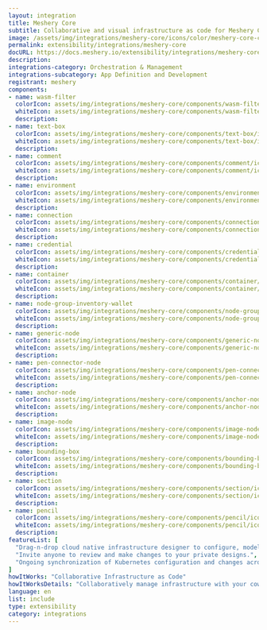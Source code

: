 ```yaml
---
layout: integration
title: Meshery Core
subtitle: Collaborative and visual infrastructure as code for Meshery Core
image: /assets/img/integrations/meshery-core/icons/color/meshery-core-color.svg
permalink: extensibility/integrations/meshery-core
docURL: https://docs.meshery.io/extensibility/integrations/meshery-core
description: 
integrations-category: Orchestration & Management
integrations-subcategory: App Definition and Development
registrant: meshery
components: 
- name: wasm-filter
  colorIcon: assets/img/integrations/meshery-core/components/wasm-filter/icons/color/wasm-filter-color.svg
  whiteIcon: assets/img/integrations/meshery-core/components/wasm-filter/icons/white/wasm-filter-white.svg
  description: 
- name: text-box
  colorIcon: assets/img/integrations/meshery-core/components/text-box/icons/color/text-box-color.svg
  whiteIcon: assets/img/integrations/meshery-core/components/text-box/icons/white/text-box-white.svg
  description: 
- name: comment
  colorIcon: assets/img/integrations/meshery-core/components/comment/icons/color/comment-color.svg
  whiteIcon: assets/img/integrations/meshery-core/components/comment/icons/white/comment-white.svg
  description: 
- name: environment
  colorIcon: assets/img/integrations/meshery-core/components/environment/icons/color/environment-color.svg
  whiteIcon: assets/img/integrations/meshery-core/components/environment/icons/white/environment-white.svg
  description: 
- name: connection
  colorIcon: assets/img/integrations/meshery-core/components/connection/icons/color/connection-color.svg
  whiteIcon: assets/img/integrations/meshery-core/components/connection/icons/white/connection-white.svg
  description: 
- name: credential
  colorIcon: assets/img/integrations/meshery-core/components/credential/icons/color/credential-color.svg
  whiteIcon: assets/img/integrations/meshery-core/components/credential/icons/white/credential-white.svg
  description: 
- name: container
  colorIcon: assets/img/integrations/meshery-core/components/container/icons/color/container-color.svg
  whiteIcon: assets/img/integrations/meshery-core/components/container/icons/white/container-white.svg
  description: 
- name: node-group-inventory-wallet
  colorIcon: assets/img/integrations/meshery-core/components/node-group-inventory-wallet/icons/color/node-group-inventory-wallet-color.svg
  whiteIcon: assets/img/integrations/meshery-core/components/node-group-inventory-wallet/icons/white/node-group-inventory-wallet-white.svg
  description: 
- name: generic-node
  colorIcon: assets/img/integrations/meshery-core/components/generic-node/icons/color/generic-node-color.svg
  whiteIcon: assets/img/integrations/meshery-core/components/generic-node/icons/white/generic-node-white.svg
  description: 
- name: pen-connector-node
  colorIcon: assets/img/integrations/meshery-core/components/pen-connector-node/icons/color/pen-connector-node-color.svg
  whiteIcon: assets/img/integrations/meshery-core/components/pen-connector-node/icons/white/pen-connector-node-white.svg
  description: 
- name: anchor-node
  colorIcon: assets/img/integrations/meshery-core/components/anchor-node/icons/color/anchor-node-color.svg
  whiteIcon: assets/img/integrations/meshery-core/components/anchor-node/icons/white/anchor-node-white.svg
  description: 
- name: image-node
  colorIcon: assets/img/integrations/meshery-core/components/image-node/icons/color/image-node-color.svg
  whiteIcon: assets/img/integrations/meshery-core/components/image-node/icons/white/image-node-white.svg
  description: 
- name: bounding-box
  colorIcon: assets/img/integrations/meshery-core/components/bounding-box/icons/color/bounding-box-color.svg
  whiteIcon: assets/img/integrations/meshery-core/components/bounding-box/icons/white/bounding-box-white.svg
  description: 
- name: section
  colorIcon: assets/img/integrations/meshery-core/components/section/icons/color/section-color.svg
  whiteIcon: assets/img/integrations/meshery-core/components/section/icons/white/section-white.svg
  description: 
- name: pencil
  colorIcon: assets/img/integrations/meshery-core/components/pencil/icons/color/pencil-color.svg
  whiteIcon: assets/img/integrations/meshery-core/components/pencil/icons/white/pencil-white.svg
  description: 
featureList: [
  "Drag-n-drop cloud native infrastructure designer to configure, model, and deploy your workloads.",
  "Invite anyone to review and make changes to your private designs.",
  "Ongoing synchronization of Kubernetes configuration and changes across any number of clusters."
]
howItWorks: "Collaborative Infrastructure as Code"
howItWorksDetails: "Collaboratively manage infrastructure with your coworkers synchronously sharing the same designs."
language: en
list: include
type: extensibility
category: integrations
---
```

